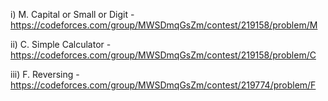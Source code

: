 i) M. Capital or Small or Digit - https://codeforces.com/group/MWSDmqGsZm/contest/219158/problem/M

ii) C. Simple Calculator - https://codeforces.com/group/MWSDmqGsZm/contest/219158/problem/C

iii) F. Reversing - https://codeforces.com/group/MWSDmqGsZm/contest/219774/problem/F
